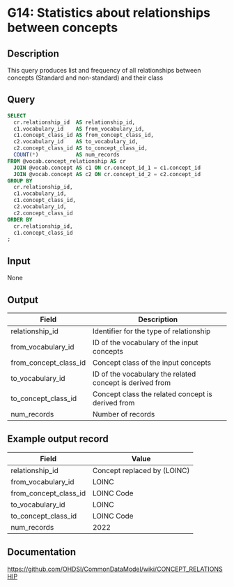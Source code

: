 <!---
Group:general
Name:G14 Statistics about relationships between concepts
Author:Patrick Ryan
CDM Version: 5.3
-->

# G14: Statistics about relationships between concepts

## Description
This query produces list and frequency of all relationships between concepts (Standard and non-standard) and their class

## Query
```sql
SELECT
  cr.relationship_id  AS relationship_id,
  c1.vocabulary_id    AS from_vocabulary_id,
  c1.concept_class_id AS from_concept_class_id,
  c2.vocabulary_id    AS to_vocabulary_id,
  c2.concept_class_id AS to_concept_class_id,
  COUNT(*)            AS num_records
FROM @vocab.concept_relationship AS cr
  JOIN @vocab.concept AS c1 ON cr.concept_id_1 = c1.concept_id
  JOIN @vocab.concept AS c2 ON cr.concept_id_2 = c2.concept_id
GROUP BY
  cr.relationship_id,
  c1.vocabulary_id,
  c1.concept_class_id,
  c2.vocabulary_id,
  c2.concept_class_id
ORDER BY
  cr.relationship_id,
  c1.concept_class_id
;
```

## Input

None

## Output

|  Field |  Description |
| --- | --- |
|  relationship_id |  Identifier for the type of relationship |
|  from_vocabulary_id |  ID of the vocabulary of the input concepts |
|  from_concept_class_id |  Concept class of the input concepts |
|  to_vocabulary_id |  ID of the vocabulary the related concept is derived from |
|  to_concept_class_id |  Concept class the related concept is derived from |
|  num_records |  Number of records  |

## Example output record

|  Field |  Value |
| --- | --- |
|  relationship_id |  Concept replaced by (LOINC) |
|  from_vocabulary_id |  LOINC |
|  from_concept_class_id |  LOINC Code |
|  to_vocabulary_id |  LOINC |
|  to_concept_class_id |  LOINC Code |
|  num_records |  2022 |

## Documentation
https://github.com/OHDSI/CommonDataModel/wiki/CONCEPT_RELATIONSHIP
